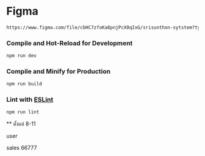 # Figma 
```sh
https://www.figma.com/file/cbHC7zfoKa8pnjPcX0qIxG/srisunthon-sytstem?type=design&node-id=0%3A1&mode=design&t=uTi78OQ35jRKgSrj-1
```

### Compile and Hot-Reload for Development

```sh
npm run dev
```

### Compile and Minify for Production

```sh
npm run build
```

### Lint with [ESLint](https://eslint.org/)

```sh
npm run lint
```
** ตั้งแต่ 8-11

user

sales
66777